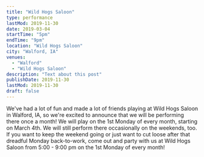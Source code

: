 ```yaml
---
title: "Wild Hogs Saloon"
type: performance
lastMod: 2019-11-30
date: 2019-03-04
startTime: "5pm"
endTime: "9pm"
location: "Wild Hogs Saloon"
city: "Walford, IA"
venues:
  - "Walford"
  - "Wild Hogs Saloon"
description: "Text about this post"
publishDate: 2019-11-30
lastMod: 2019-11-30
draft: false
---
```


We've had a lot of fun and made a lot of friends playing at Wild Hogs Saloon in Walford, IA, so we're excited to announce that we will be performing there once a month! We will play on the 1st Monday of every month, starting on March 4th. We will still perform there occasionally on the weekends, too. If you want to keep the weekend going or just want to cut loose after that dreadful Monday back-to-work, come out and party with us at Wild Hogs Saloon from 5:00 - 9:00 pm on the 1st Monday of every month!
